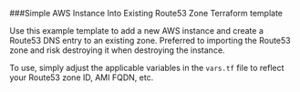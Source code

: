 ###Simple AWS Instance Into Existing Route53 Zone Terraform template

Use this example template to add a new AWS instance and create a Route53 DNS entry to an existing zone. Preferred to importing the Route53 zone and risk destroying it when destroying the instance.

To use, simply adjust the applicable variables in the ```vars.tf``` file to reflect your Route53 zone ID, AMI FQDN, etc.
